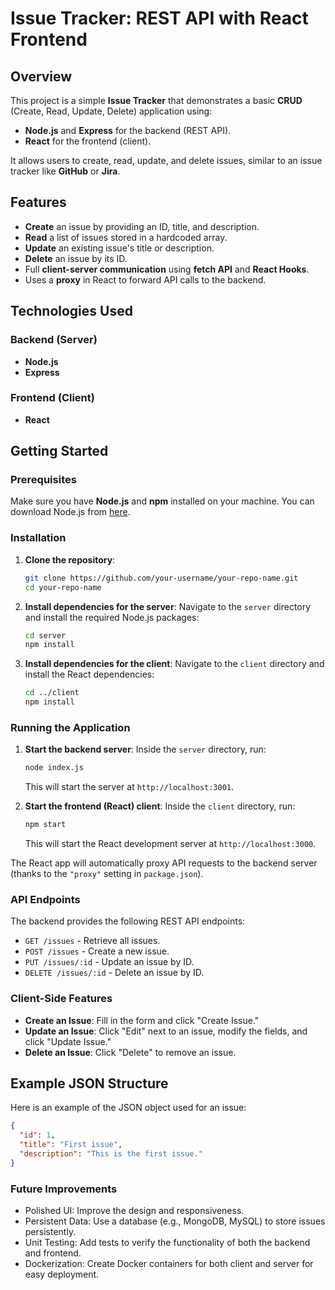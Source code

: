 # Issue Tracker: REST API with React Frontend

## Overview

This project is a simple **Issue Tracker** that demonstrates a basic **CRUD** (Create, Read, Update, Delete) application using:
- **Node.js** and **Express** for the backend (REST API).
- **React** for the frontend (client).

It allows users to create, read, update, and delete issues, similar to an issue tracker like **GitHub** or **Jira**.

## Features

- **Create** an issue by providing an ID, title, and description.
- **Read** a list of issues stored in a hardcoded array.
- **Update** an existing issue's title or description.
- **Delete** an issue by its ID.
- Full **client-server communication** using **fetch API** and **React Hooks**.
- Uses a **proxy** in React to forward API calls to the backend.

## Technologies Used

### Backend (Server)
- **Node.js**
- **Express**

### Frontend (Client)
- **React**

## Getting Started

### Prerequisites

Make sure you have **Node.js** and **npm** installed on your machine. You can download Node.js from [here](https://nodejs.org/).

### Installation

1. **Clone the repository**:
    ```bash
    git clone https://github.com/your-username/your-repo-name.git
    cd your-repo-name
    ```

2. **Install dependencies for the server**:
    Navigate to the `server` directory and install the required Node.js packages:
    ```bash
    cd server
    npm install
    ```

3. **Install dependencies for the client**:
    Navigate to the `client` directory and install the React dependencies:
    ```bash
    cd ../client
    npm install
    ```

### Running the Application

1. **Start the backend server**:
    Inside the `server` directory, run:
    ```bash
    node index.js
    ```
    This will start the server at `http://localhost:3001`.

2. **Start the frontend (React) client**:
    Inside the `client` directory, run:
    ```bash
    npm start
    ```
    This will start the React development server at `http://localhost:3000`.

The React app will automatically proxy API requests to the backend server (thanks to the `"proxy"` setting in `package.json`).

### API Endpoints

The backend provides the following REST API endpoints:

- `GET /issues` - Retrieve all issues.
- `POST /issues` - Create a new issue.
- `PUT /issues/:id` - Update an issue by ID.
- `DELETE /issues/:id` - Delete an issue by ID.

### Client-Side Features

- **Create an Issue**: Fill in the form and click "Create Issue."
- **Update an Issue**: Click "Edit" next to an issue, modify the fields, and click "Update Issue."
- **Delete an Issue**: Click "Delete" to remove an issue.

## Example JSON Structure

Here is an example of the JSON object used for an issue:

```json
{
  "id": 1,
  "title": "First issue",
  "description": "This is the first issue."
} 
```

### Future Improvements

- Polished UI: Improve the design and responsiveness.
- Persistent Data: Use a database (e.g., MongoDB, MySQL) to store issues persistently.
- Unit Testing: Add tests to verify the functionality of both the backend and frontend.
- Dockerization: Create Docker containers for both client and server for easy deployment.

